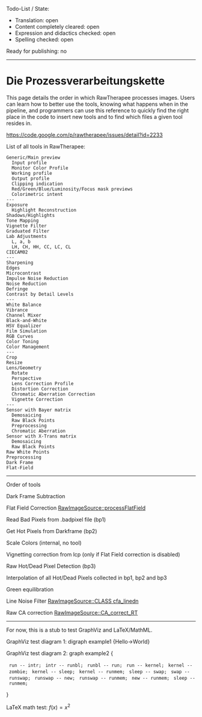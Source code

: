 Todo-List / State:

- Translation: open
- Content completely cleared: open
- Expression and didactics checked: open
- Spelling checked: open

Ready for publishing: no

------------------------------------------------------------------------

# Die Prozessverarbeitungskette

This page details the order in which RawTherapee processes images. Users
can learn how to better use the tools, knowing what happens when in the
pipeline, and programmers can use this reference to quickly find the
right place in the code to insert new tools and to find which files a
given tool resides in.

<https://code.google.com/p/rawtherapee/issues/detail?id=2233>

List of all tools in RawTherapee:

    Generic/Main preview
      Input profile
      Monitor Color Profile
      Working profile
      Output profile
      Clipping indication
      Red/Green/Blue/Luminosity/Focus mask previews
      Colorimetric intent
    ---
    Exposure
      Highlight Reconstruction
    Shadows/Highlights
    Tone Mapping
    Vignette Filter
    Graduated Filter
    Lab Adjustments
      L, a, b
      LH, CH, HH, CC, LC, CL
    CIECAM02
    ---
    Sharpening
    Edges
    Microcontrast
    Impulse Noise Reduction
    Noise Reduction
    Defringe
    Contrast by Detail Levels
    ---
    White Balance
    Vibrance
    Channel Mixer
    Black-and-White
    HSV Equalizer
    Film Simulation
    RGB Curves
    Color Toning
    Color Management
    ---
    Crop
    Resize
    Lens/Geometry
      Rotate
      Perspective
      Lens Correction Profile
      Distortion Correction
      Chromatic Aberration Correction
      Vignette Correction
    ---
    Sensor with Bayer matrix
      Demosaicing
      Raw Black Points
      Preprocessing
      Chromatic Aberration
    Sensor with X-Trans matrix
      Demosaicing
      Raw Black Points
    Raw White Points
    Preprocessing
    Dark Frame
    Flat-Field

------------------------------------------------------------------------

Order of tools

Dark Frame Subtraction

Flat Field Correction
[RawImageSource::processFlatField](http://code.google.com/p/rawtherapee/source/browse/rtengine/rawimagesource.cc#1270)

Read Bad Pixels from .badpixel file (bp1)

Get Hot Pixels from Darkframe (bp2)

Scale Colors (internal, no tool)

Vignetting correction from lcp (only if Flat Field correction is
disabled)

Raw Hot/Dead Pixel Detection (bp3)

Interpolation of all Hot/Dead Pixels collected in bp1, bp2 and bp3

Green equilibration

Line Noise Filter [RawImageSource::CLASS
cfa_linedn](http://code.google.com/p/rawtherapee/source/browse/rtengine/cfa_linedn_RT.cc#42)

Raw CA correction
[RawImageSource::CA_correct_RT](http://code.google.com/p/rawtherapee/source/browse/rtengine/CA_correct_RT.cc#105)

------------------------------------------------------------------------

For now, this is a stub to test GraphViz and LaTeX/MathML.

GraphViz test diagram 1:
<graphviz border='frame' format='png' caption='Graph for example no. 1'>
digraph example1 {Hello-\>World} </graphviz>

GraphViz test diagram 2:
<graphviz renderer='neato' caption='Graph for example no. 2'> graph
example2 {

` run -- intr;`
` intr -- runbl;`
` runbl -- run;`
` run -- kernel;`
` kernel -- zombie;`
` kernel -- sleep;`
` kernel -- runmem;`
` sleep -- swap;`
` swap -- runswap;`
` runswap -- new;`
` runswap -- runmem;`
` new -- runmem;`
` sleep -- runmem;`

} </graphviz>

LaTeX math test: $f(x) = x^2\,$